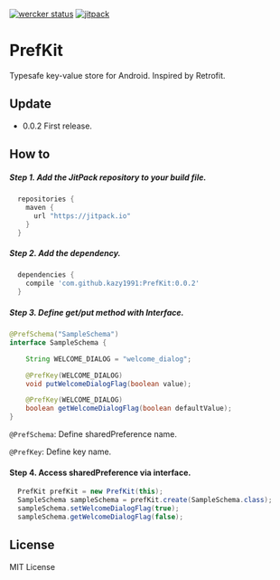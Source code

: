 
[![wercker status](https://app.wercker.com/status/9211f47f64bd20cbbed355f3001c6d0e/s/master "wercker status")](https://app.wercker.com/project/byKey/9211f47f64bd20cbbed355f3001c6d0e) [![jitpack](https://jitpack.io/v/kazy1991/PrefKit.svg)](https://jitpack.io/#kazy1991/PrefKit)


PrefKit
============

Typesafe key-value store for Android. Inspired by Retrofit.

Update
--------

* 0.0.2 First release.


How to
--------

##### Step 1. Add the JitPack repository to your build file.

```groovy
  repositories {
    maven {
      url "https://jitpack.io"
    }
  }
```

##### Step 2. Add the dependency.

```groovy
  dependencies {
    compile 'com.github.kazy1991:PrefKit:0.0.2'
  }
```

##### Step 3. Define get/put method with Interface.

```java
@PrefSchema("SampleSchema")
interface SampleSchema {

    String WELCOME_DIALOG = "welcome_dialog";

    @PrefKey(WELCOME_DIALOG)
    void putWelcomeDialogFlag(boolean value);

    @PrefKey(WELCOME_DIALOG)
    boolean getWelcomeDialogFlag(boolean defaultValue);
}
```

`@PrefSchema`: Define sharedPreference name.

`@PrefKey`: Define key name.

#### Step 4. Access sharedPreference via interface.

```java
  PrefKit prefKit = new PrefKit(this);
  SampleSchema sampleSchema = prefKit.create(SampleSchema.class);
  sampleSchema.setWelcomeDialogFlag(true);
  sampleSchema.getWelcomeDialogFlag(false);
```

License
-------

MIT License
